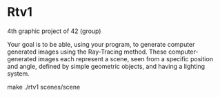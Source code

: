 # Rtv1

4th graphic project of 42 (group)

Your goal is to be able, using your program, to generate
computer generated images using the Ray-Tracing method.
These computer-generated images each represent a scene, seen from a specific position and angle, 
defined by simple geometric objects, and having a lighting system.

make ./rtv1 scenes/scene
